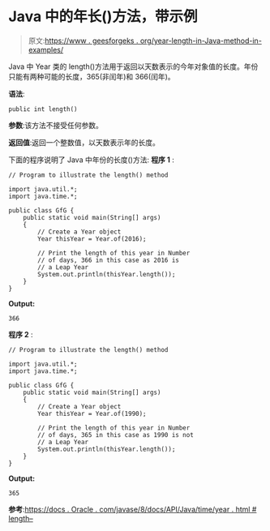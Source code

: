 # Java 中的年长()方法，带示例

> 原文:[https://www . geesforgeks . org/year-length-in-Java-method-in-examples/](https://www.geeksforgeeks.org/year-length-method-in-java-with-examples/)

Java 中 Year 类的 length()方法用于返回以天数表示的今年对象值的长度。年份只能有两种可能的长度，365(非闰年)和 366(闰年)。

**语法**:

```
public int length()

```

**参数**:该方法不接受任何参数。

**返回值**:返回一个整数值，以天数表示年的长度。

下面的程序说明了 Java 中年份的长度()方法:
**程序 1** :

```
// Program to illustrate the length() method

import java.util.*;
import java.time.*;

public class GfG {
    public static void main(String[] args)
    {
        // Create a Year object
        Year thisYear = Year.of(2016);

        // Print the length of this year in Number
        // of days, 366 in this case as 2016 is
        // a Leap Year
        System.out.println(thisYear.length());
    }
}
```

**Output:**

```
366

```

**程序 2** :

```
// Program to illustrate the length() method

import java.util.*;
import java.time.*;

public class GfG {
    public static void main(String[] args)
    {
        // Create a Year object
        Year thisYear = Year.of(1990);

        // Print the length of this year in Number
        // of days, 365 in this case as 1990 is not
        // a Leap Year
        System.out.println(thisYear.length());
    }
}
```

**Output:**

```
365

```

**参考**:[https://docs . Oracle . com/javase/8/docs/API/Java/time/year . html # length–](https://docs.oracle.com/javase/8/docs/api/java/time/Year.html#length--)